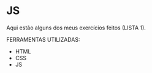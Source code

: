 # JS

Aqui estão alguns dos meus exercícios feitos (LISTA 1).

FERRAMENTAS UTILIZADAS: 
- HTML
- CSS
- JS
